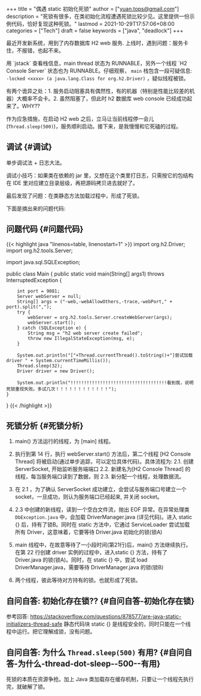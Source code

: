 +++
title = "偶遇 static 初始化死锁"
author = ["yuan.tops@gmail.com"]
description = "死锁有很多，在类初始化流程遭遇死锁比较少见。这里提供一份示例代码，恰好复现这种死锁。"
lastmod = 2021-10-29T17:57:06+08:00
categories = ["Tech"]
draft = false
keywords = ["java", "deadlock"]
+++

最近开发新系统，用到了内存数据库 H2 web 服务. 上线时，遇到问题：服务卡住，不报错，也起不来。

用 \`jstack\` 查看栈信息，main thread 状态为 RUNNABLE，另外一个线程 \`H2 Console Server\` 状态也为 RUNNABLE。仔细观察， `main` 栈包含一段可疑信息: `-locked <xxxx> (a java.lang.Class for org.h2.Driver)` ，疑似线程被锁。

有两个诡异之处：1. 服务启动阻塞具有偶然性，有的机器（特别是性能比较差的机器）大概率不会卡。2. 虽然阻塞了，但此时 h2 数据库 web console 已经成功起来了。WHY??

作为应急措施，在启动 H2 web 之后，立马让当前线程停一会儿(`Thread.sleep(500)`)，服务顺利启动。接下来，是我慢慢和它死磕的过程。


## 调试 {#调试}

单步调试法 + 日志大法。

调试小技巧：如果类在依赖的 jar 里，又想在这个类里打日志，只需按它的包结构在 IDE 里对应建立目录层级，再把源码拷贝进去就好了。

最后发现了问题：在类静态方法加载过程中，形成了死锁。

下面是摘出来的问题代码:


## 问题代码 {#问题代码}

{{< highlight java "linenos=table, linenostart=1" >}}
import org.h2.Driver;
import org.h2.tools.Server;

import java.sql.SQLException;

public class Main {
    public static void main(String[] args1) throws InterruptedException {

        int port = 9081;
        Server webServer = null;
        String[] args = ("-web,-webAllowOthers,-trace,-webPort," + port).split(",");
        try {
            webServer = org.h2.tools.Server.createWebServer(args);
            webServer.start();
        } catch (SQLException e) {
            String msg = "h2 web server create failed";
            throw new IllegalStateException(msg, e);
        }

        System.out.println("["+Thread.currentThread().toString()+"]尝试加载 driver " + System.currentTimeMillis());
        Thread.sleep(32);
        Driver driver = new Driver();

        System.out.println("!!!!!!!!!!!!!!!!!!!!!!!!!!!!!!!!!!!!看到我，说明死锁重现失败。多试几次！！！！！！！！！！！！");
    }
}
{{< /highlight >}}


## 死锁分析 {#死锁分析}

1.  main() 方法运行的线程，为 [main] 线程。
2.  执行到第 14 行，执行 webServer.start() 方法后，第二个线程 [H2 Console Thread] 将被启动(通过单步追踪，可以定位具体代码)。具体流程为:
    2.1. 创建 ServerSocket, 开始监听服务端端口
    2.2. 新建名为[H2 Console Thread] 的线程，每当服务端口读到了数据，则
    2.3. 新分配一个线程，处理数据流。

3.  在 2.1 ，为了确认 ServerSocket 成功建立，会尝试与服务端口号建立一个 socket，一旦成功，则认为服务端口已经起来, 并关闭 socket。

4.  2.3 中创建的新线程，读到一个空白文件流，抛出 EOF 异常。在异常处理类 `DbException.java` 中，会加载 DriverManager.java (详见代码)。进入 static {} 后，持有了锁B。同时在 static 方法中，它通过 ServiceLoader 尝试加载所有 Driver，这意味着，它要等待 Driver.java 初始化的锁(锁A)

5.  main 线程中，在故意等待了一小段时间(第21行)后，main() 方法继续执行。在第 22 行创建 driver 实例的过程中，进入static {} 方法，持有了 Driver.java 的锁(锁A)。同时，在 static {} 中，尝试 load DriverManager.java，需要等待 DriverManager.java 的锁(锁B)

6.  两个线程，彼此等待对方持有的锁。也就形成了死锁。


## 自问自答: 初始化存在锁?? {#自问自答-初始化存在锁}

参考回答: <https://stackoverflow.com/questions/878577/are-java-static-initializers-thread-safe>
静态代码块 static {} 是线程安全的，同时只能在一个线程中运行。把它理解成锁，没有问题。


## 自问自答: 为什么 `Thread.sleep(500)` 有用? {#自问自答-为什么-thread-dot-sleep--500--有用}

死锁的本质在资源争抢。加上 Java 类加载存在缓存机制，只要让一个线程先执行完，就破解了锁。
